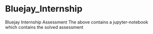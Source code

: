 # Bluejay_Internship
Bluejay Internship Assessment
The above contains a jupyter-notebook which contains the solved assessment

